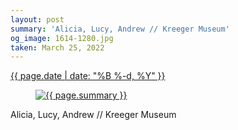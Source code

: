 ```yaml
---
layout: post
summary: 'Alicia, Lucy, Andrew // Kreeger Museum'
og_image: 1614-1280.jpg
taken: March 25, 2022
---
```


<div class="post">
 <time>
  <a href="/1614">
   {{ page.date | date: "%B %-d, %Y" }}
  </a>
 </time>
 <a href="/1614">
  <figure data-taken="3/25/2022">
   <img alt="{{ page.summary }}" sizes="(min-width: 700px) 50vw, calc(100vw - 2rem)" src="{{ site.assets_url }}/1614-640.jpg" srcset="{{ site.assets_url }}/1614-320.jpg 320w, {{ site.assets_url }}/1614-640.jpg 640w, {{ site.assets_url }}/1614-960.jpg 960w, {{ site.assets_url }}/1614-1280.jpg 1280w"/>
  </figure>
 </a>
 <span>
  Alicia, Lucy, Andrew // Kreeger Museum
 </span>
</div>
